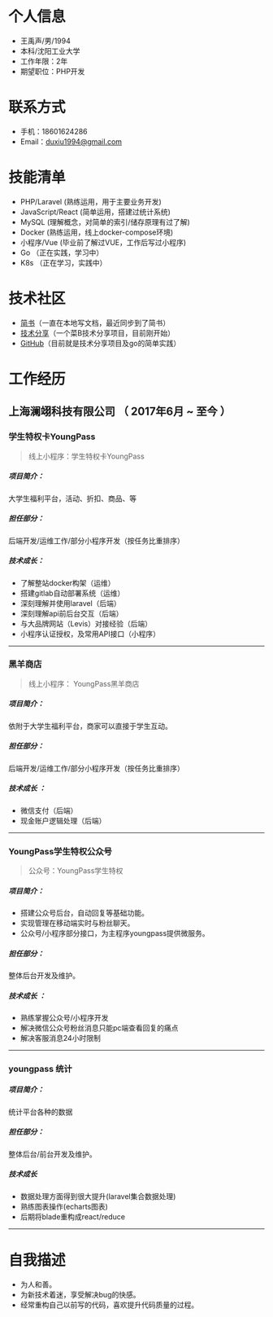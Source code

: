 # 个人信息

 - 王禹声/男/1994 
 - 本科/沈阳工业大学 
 - 工作年限：2年
 - 期望职位：PHP开发

# 联系方式
- 手机：18601624286
- Email：duxiu1994@gmail.com

# 技能清单
- PHP/Laravel               (熟练运用，用于主要业务开发)
- JavaScript/React    	(简单运用，搭建过统计系统)
- MySQL		      	(理解概念，对简单的索引/储存原理有过了解)
- Docker			(熟练运用，线上docker-compose环境)
- 小程序/Vue	     (毕业前了解过VUE，工作后写过小程序)
- Go			   （正在实践，学习中）
- K8s			   （正在学习，实践中）

# 技术社区
- [简书](https://www.jianshu.com/u/56ff4ab2f095)（一直在本地写文档，最近同步到了简书）
- [技术分享](https://github.com/phpandgo-share/caibi-share)（一个菜B技术分享项目，目前刚开始）
- [GitHub](https://github.com/yushengbuilder?tab=repositories)（目前就是技术分享项目及go的简单实践）


     
    
# 工作经历

## 上海澜翊科技有限公司 （ 2017年6月 ~ 至今 ）
### 学生特权卡YoungPass
>线上小程序：学生特权卡YoungPass

   ##### 项目简介：
   大学生福利平台，活动、折扣、商品、等	
   ##### 担任部分：
   后端开发/运维工作/部分小程序开发（按任务比重排序）
   ##### 技术成长：
- 了解整站docker构架（运维）
- 搭建gitlab自动部署系统（运维）
- 深刻理解并使用laravel（后端）
- 深刻理解api前后台交互（后端）
- 与大品牌网站（Levis）对接经验（后端）
- 小程序认证授权，及常用API接口（小程序）

---

###  黑羊商店
>线上小程序： YoungPass黑羊商店


##### 项目简介：
依附于大学生福利平台，商家可以直接于学生互动。
##### 担任部分：
后端开发/运维工作/部分小程序开发（按任务比重排序）
##### 技术成长 ：
- 微信支付（后端）
- 现金账户逻辑处理（后端）
---
### YoungPass学生特权公众号
> 公众号：YoungPass学生特权
##### 项目简介：
- 搭建公众号后台，自动回复等基础功能。
- 实现管理在移动端实时与粉丝聊天。
- 公众号/小程序部分接口，为主程序youngpass提供微服务。
##### 担任部分：
整体后台开发及维护。
##### 技术成长  ：		
- 熟练掌握公众号/小程序开发
- 解决微信公众号粉丝消息只能pc端查看回复的痛点
- 解决客服消息24小时限制
----
### youngpass 统计
##### 项目简介：
统计平台各种的数据
##### 担任部分：
整体后台/前台开发及维护。
##### 技术成长  		
- 数据处理方面得到很大提升(laravel集合数据处理)
- 熟练图表操作(echarts图表)
- 后期将blade重构成react/reduce
----    
# 自我描述  
- 为人和善。
- 为新技术着迷，享受解决bug的快感。
- 经常重构自己以前写的代码，喜欢提升代码质量的过程。

      

